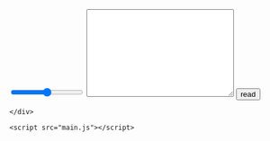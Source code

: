 <!DOCTYPE html>
<html lang="en">

<head>
    <link rel="stylesheet" href="style.css">
    <meta charset="UTF-8">
    <title>Time</title>
</head>

<body>
    <div class="wrap" id="wrap">
        <input type="range" min="100" max="1000" step="50" id="speed" class="speed">
<label for="speed" class="speedView" id="speedView"></label>
<textarea id="area" class="area" cols="30" rows="10"></textarea>
<button id="add" class="btn">read</button>
<div class="place" id="place"></div>

    </div>

    <script src="main.js"></script>
</body>

</html>
